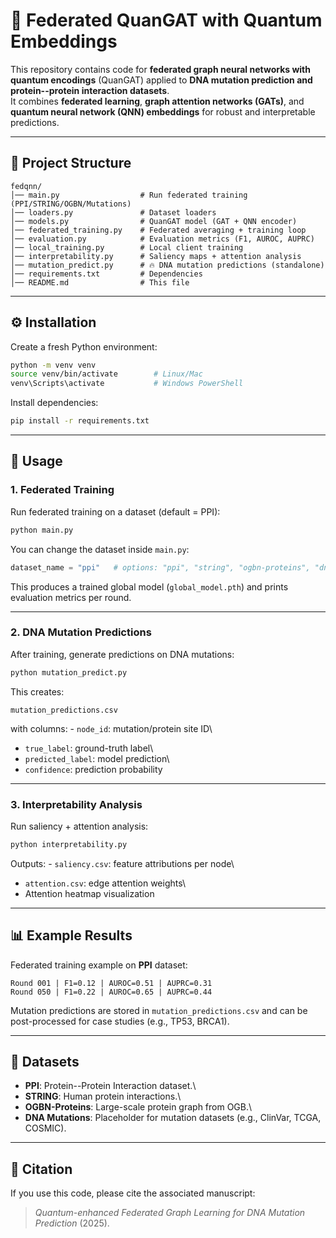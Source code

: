 # 🧬 Federated QuanGAT with Quantum Embeddings

This repository contains code for **federated graph neural networks with
quantum encodings** (QuanGAT) applied to **DNA mutation prediction and
protein--protein interaction datasets**.\
It combines **federated learning**, **graph attention networks (GATs)**,
and **quantum neural network (QNN) embeddings** for robust and
interpretable predictions.

------------------------------------------------------------------------

## 📂 Project Structure

    fedqnn/
    │── main.py                  # Run federated training (PPI/STRING/OGBN/Mutations)
    │── loaders.py               # Dataset loaders
    │── models.py                # QuanGAT model (GAT + QNN encoder)
    │── federated_training.py    # Federated averaging + training loop
    │── evaluation.py            # Evaluation metrics (F1, AUROC, AUPRC)
    │── local_training.py        # Local client training
    │── interpretability.py      # Saliency maps + attention analysis
    │── mutation_predict.py      # 🔥 DNA mutation predictions (standalone)
    │── requirements.txt         # Dependencies
    │── README.md                # This file

------------------------------------------------------------------------

## ⚙️ Installation

Create a fresh Python environment:

``` bash
python -m venv venv
source venv/bin/activate        # Linux/Mac
venv\Scripts\activate           # Windows PowerShell
```

Install dependencies:

``` bash
pip install -r requirements.txt
```

------------------------------------------------------------------------

## 🚀 Usage

### 1. Federated Training

Run federated training on a dataset (default = PPI):

``` bash
python main.py
```

You can change the dataset inside `main.py`:

``` python
dataset_name = "ppi"   # options: "ppi", "string", "ogbn-proteins", "dna_mutations"
```

This produces a trained global model (`global_model.pth`) and prints
evaluation metrics per round.

------------------------------------------------------------------------

### 2. DNA Mutation Predictions

After training, generate predictions on DNA mutations:

``` bash
python mutation_predict.py
```

This creates:

    mutation_predictions.csv

with columns: - `node_id`: mutation/protein site ID\
- `true_label`: ground-truth label\
- `predicted_label`: model prediction\
- `confidence`: prediction probability

------------------------------------------------------------------------

### 3. Interpretability Analysis

Run saliency + attention analysis:

``` bash
python interpretability.py
```

Outputs: - `saliency.csv`: feature attributions per node\
- `attention.csv`: edge attention weights\
- Attention heatmap visualization

------------------------------------------------------------------------

## 📊 Example Results

Federated training example on **PPI** dataset:

    Round 001 | F1=0.12 | AUROC=0.51 | AUPRC=0.31
    Round 050 | F1=0.22 | AUROC=0.65 | AUPRC=0.44

Mutation predictions are stored in `mutation_predictions.csv` and can be
post-processed for case studies (e.g., TP53, BRCA1).

------------------------------------------------------------------------

## 🧪 Datasets

-   **PPI**: Protein--Protein Interaction dataset.\
-   **STRING**: Human protein interactions.\
-   **OGBN-Proteins**: Large-scale protein graph from OGB.\
-   **DNA Mutations**: Placeholder for mutation datasets (e.g., ClinVar,
    TCGA, COSMIC).

------------------------------------------------------------------------

## 📝 Citation

If you use this code, please cite the associated manuscript:

> *Quantum-enhanced Federated Graph Learning for DNA Mutation
> Prediction* (2025).
